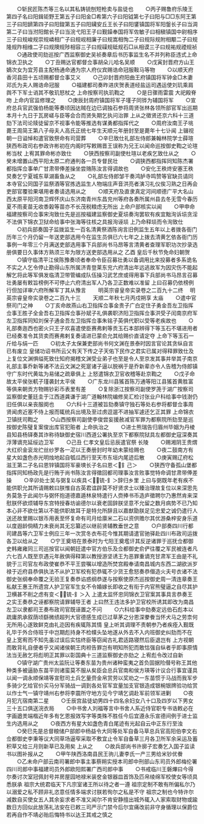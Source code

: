 <!-- { "loadSidebar": true } -->
　　○斩民匠陈杰等三名以其私铸铳刨短枪卖与盐徒也
　　○丙子赐鲁府乐陵王第四子名曰阳鍓钜野王第五子曰阳金□希第六子曰阳钺第七子曰阳与□□东阿王第三子曰阳鑇第四子曰阳鋑第五子曰阳鑶安丘王长子曰阳鐆镇国将军阳鎜长子曰当淍第二子曰当泭阳錧长子曰当浣弋阳王子曰觐鐰奉国将军佐敏子曰相稹镇国中尉相序三子曰规峻规崇规嶙相广子曰规岘相廉子曰规嵩相恂二子曰规际规附相颙二子曰规隆规阼相维二子曰规隩规陟相容三子曰规磲规砥规石□从相谟三子曰规祐规禋规祯
　　○通政使司劾巡按广西监察御史吴祯奏章后书历事监生名不并列称臣违式上命锦衣卫执之
　　○丁丑赐达官都督佥事胡朵儿哈名吴顺
　　○戊寅封晋府方山王嫡次女为宜芳县主配杨通命通为宗人府仪宾赐诰命冠服鞍马等物
　　○以顺天府香河县田十五顷赐都督佥事艾义
　　○己卯封晋府阳曲王府镇国将军钟金□木妻邓氏为夫人赐诰命冠服
　　○福建都司奏昨进庆贺表道经盐运司遇运使刘玑乘肩舆不下军士诮其不敬玑怒杖之  上命按察司执玑鞫之
　　○是日骤雨雷震  大祀殿脊吻  上命内官监修理之
　　○庚辰封周府镇国将军子墐子同铧为辅国将军
　　○宣府总兵官武强伯杨能等奏顷因达贼在边已调独石参将周贤张林各领所部官军出巡期本月十九日于瓦房嵯与臣等会合而贤失期乞执问治罪  上从之徵贤还京六科十三道劾下法司论赎徒留京不视事令能等推选有谋勇都指挥代之
　　○周府汝南王子垗薨王周简王第八子母夫人高氏正统七年生天顺元年册封至是薨年十七讣闻  上辍视朝一日谥悼和遣官致祭命有司营葬
　　○辛巳致仕礼部左侍郎兼翰林院学士薛瑄狭西布政司右参政许彬初在内阁时写敕赐晋王误称为兄王以闻命巡按御史鞫之论瑄彬当杖  上宥其罪命彬亦致仕
　　○狭西按察司副使杜瑄以老疾乞致仕从之
　　○癸未增置山西平阳太原二府通判各一员专督民壮
　　○调狭西都指挥同知陈杰署都指挥佥事单广甘肃带俸差操坐尝赂陈汝言得调故也
　　○安化王秩炵安塞王秩炅奏乞宁夏城东草湖畜鱼从之
　　○礼部左侍郎邹干奏鸿胪寺鸣赞等官缺员请同本寺官公同国子监祭酒等官拣选监生人物端庄声音洪亮者演习礼仪俟习熟之日再会吏部官覆验果堪用者奏请选用从之
　　○顺天府及直隶真定河间顺德广平大名山西太原平阳河南卫辉怀庆山东济南青州东昌兖州等府各奏所属州县去冬无雪今春历夏不雨麦苗无收黍榖等苗亦不长茂税粮虑无所出  上命户部核实以闻
　　○甲申命福建按察司佥事宋洵致仕先是巡按福建监察御史夏埙奏洵罢软有疾宜黜洵诉埙贪淫不法俱下锦衣卫狱命给事中张海等往核之具报洵诬埙  上乃命释埙而令洵致仕
　　○初兵部奏国子监拨监生一百名清黄祭酒陈询言旧例监生五年以上者拨各衙门历年三个月仍留一年送吏部选用今在监生员俱已六七年之上拨去清黄乞依各衙门历事例一年零三个月满送吏部选用事下兵部尚书马昂等言清黄者查理军职功次抄录选册俱要日久事体方熟须三年为限方送吏部选用从之  乙酉  皇后千秋节免命妇朝贺
　　○镇守临清平江侯陈豫奏顷者奉命令臣召募壮勇以备调用比来投募者多系诡名不实之人乞令停止勘得山东所属济青登莱东兖六府清出年远逃故军为因灾伤不能起解乞将此等军俱发临清卫带管编成队伍操习武艺庶或得用事下兵部尚书马昂言召募壮勇屡有敕旨榜例不可停止六府清出军人乃各卫正数难以准留  上曰召募仍依榜例行但加详审六府所解军丁其从豫言
　　明英宗睿皇帝实录卷之二百九十二终
　明英宗睿皇帝实录卷之二百九十三
　　天顺二年秋七月丙戍朔享  太庙
　　○遣中官祭司门之神
　　○丁亥命故燕山右卫指挥佥事金贵子广白定住子勇金吾左卫指挥佥事王胜子全金吾右卫指挥佥事孙斌子礼俱袭职济阳卫指挥佥事洪受子闰南京府军左卫指挥同知刘保子通金吾左卫指挥佥事朱铭子英俱代职以受等老疾故也
　　○礼部奏迤西也密火只王子欢喜遣使臣赛弗剌等贡玉石本部辨得下等玉石不堪进用者已经奏准令其货卖而赛弗剌复奏请进已蒙俞允其给赐价直请定夺  上命下等玉石一斤给与绢一匹
　　○初太子太保兼吏部尚书何文渊在景泰时因言官论其贪纵自言已有废立  皇储功诏书所云父有天下传之子天佑下民作之君实已属对得释罪致仕及  上复位文渊惧缢死致仕知府揭稽文渊受业弟子也至是令人至京发其事并举其子南京礼部主事乔新等诸不法云文渊之死寔诸子逼以脱祸于是乔新辈亦令人告稽为侍郎镇守广东时代黄竑为易储之疏章俱上  上怒遣锦衣卫官收稽等赴京鞫之
　　○戊子命故太平侯张軏子瑾袭封太平侯
　　○广东龙川县猺首陈万通等阳江县猺首黄胜富等俱来朝贡方物赐钞彩币表里有差
　　○复除浙江按察司副使罗箎于湖广按察司监察御史董廷圭于江西道龚谦于湖广道翰林院编修吴汇检讨张业户科给事中钱澍仍旧任俱以亲丧服阕也
　　○六科十三道被旨劾奏镇守独石等处右参将都督佥事周贤闻虏近塞不侍上报而辄统兵出境及至过虏逗遛不进抽军遽还乞正其罪  上命锦衣卫镇抚司鞫之
　　○山西按察司副使李俊尝妄援赦减官军罪为都察院所劾至是巡按御史陈璧复案俊出库官犯赃者  上命执治之
　　○进士熊瑞告归眉州毕姻为丹棱县知县杨铎奏其诈称待缺御史宿川西道公署执至京下都察院狱具左都御史寇深奏其浮薄谪充延绥边卫军
　　○己丑  仁孝文皇后忌辰遣官祭  长陵
　　○赐湘阴王贵煟大红织金衮龙纻丝纱罗各一疋以王奏册封时年幼未蒙给赐也
　　○夜二鼓南方有星大如盏色赤光明烛地起自瓠瓜西行至天市东垣内尾迹后散
　　○庚寅赐辽府松滋王第二子名曰恩锌镇国将军豪塽长子名曰恩＜釒己＞
　　○狭西守备孤山堡都指挥同知杨政先是行贿于尚书陈汝言得徵回都司理事汝言败事觉特命调甘肃带俸差操
　　○辛卯处士吴与弼复以疾具＜锍-釒＞辞归乡里  上曰与弼既年老有疾不能供职允其所请赐敕曰朕惟自古英君谊辟莫不好贤求士以臻治理故复位以来深思先务莫急于此闻尔与弼怀抱道德嘉遁林泉特遣行人赍捧书币造庐徵聘尔乃惠然肯来深慰朕怀欲烦辅导东宫特授春坊谕德尔以衰老固辞朕坚意不允留之数月病势不已乃知本心非不欲仕第以不能供职故耳于是特允所辞且以嘉猷勖朕足见忠爱之诚仍遣行人送还故里赐以银币用表至怀复命有司月给廪米二石以资供赡尔其优游桑梓安身乐道以度遐龄倘精力未衰尚其无忘纂述以继前贤辅教垂世之意
　　○户部奏四川行都司建昌等六卫军士例应三年一次赏冬衣布花今惟其期请遣官驰驿赴四川布政司运拨各卫以给从之
　　○宁王奠培在景泰时为弋阳王奠壏讦其反逆诸罪于巡抚佥都御史韩雍雍同三司巡按官以闻朝廷遣中官方伯乐及佥都御史俞俨往覆之军民被连者凡六七百人既至京遇元年赦俱得释第以教授游坚诱王为恶罪重谪充甘肃军王由是不礼貌于三司官左布政使崔恭不平王尝嘱以增造所焚宫殿奉请南昌城内东西二湖欲派岁禄于近府县恭俱执法不从护卫军校有犯恭辄不少货王愈怒奏恭僣造火夫号衣诸不法御史张纲奉命覆之无验王复奏恭谄惑纲恭遂与按察使原杰巡按御史周一清连章奏王私献王惠王所遗宫人护卫官军生女不令婚嫁长即收之有衔于内官熊璧逼之自尽其护卫横甚不削之虑有变＜锍-釒＞入  上遣太监怀忠同锦衣卫官案其事具言恭奏王之实王奏恭之诬都察院请罪辅导王者  上曰然王违法多护卫官校所诱其即改为南昌左卫以隶都司王奏布政司官既诬置之不问
　　○六科给事中劾奏定远伯石彪本以疏庸夙承叙荫顷繇微绩超列大官德感生成已过草茅之分恩深豢餋当怀犬马之劳柰何无所用心遂致鲜克由礼迩因有疾辄陈其情  皇上听其调理不责朝参乃者疾痊入觐既礼毕于外合侍班于中岂期彪持身不检幞头坠地遂从外去不入内班御史纠劾而不在  皇上宽宥而不知先虽过误后实怙终臣等窃闻古礼君适路寝然后臣退岂有  上方视朝而敢背礼自便者乎又闻诸侯朝王肉袒告罪岂有明知所犯而敢怙强自纵者乎即事原情法当无赦乞将彪明正其罪以彰国典十三道监察御史亦劾之  上宥彪令改过自新
　　○镇守湖广贵州太监阮让等奏东苗为贵州诸种蛮夷之首负固据险僣号称王其他种类多被逼胁东苗平则诸蛮莫不服从矣臣会总兵官南和侯方瑛等计议合行事宜谨具以闻一调永顺保靖等宣慰司土兵乞量赍金帛赏劳以奖劝之一东苗惯于马战而我军步多骑少乞给官价买马分军骑战一调到各处官军宜量加支官银造成银椀银牌验功给赏以作士气一镇守靖州右参将李震所守地方见今宁靖乞调赴军前领军进剿
　　○夜月犯亢宿南第二星
　　○壬辰宫盐徒幼男四十四名余妇女八十口及四岁以下男女三十五口俱送浣衣局
　　○中书舍人刘福等言中书舍人系近侍官职专书诰敕必在字画遒羙端楷近年多有乞恩报效写字等类殊不胜任今后宜遵永乐宣德间例于进士监生内选用从之
　　○夜西方有星大如盏色青白尾迹有光起自云中正东行至浊
　　○癸巳先是总督粮储户部郎中杨益令大同等处军自备马草总兵官高阳伯李文右佥都御史李秉等议大同草场逼窄采取不敷宜止令军自备草三月各卫所军余采运及蓄积草又给三月则新草已及用矣  上从之
　　○故兵部尚书许廓子宏奏乞入国子监读书以图补报从之
　　○甲午陕西洛南县民王驹儿妻李氏一产三男给米钞优餋
　　○乙未命户部云南司署郎中事主事蔡朔实授本司郎中刑部山东司员外郎梅伦署四川司郎中事福建司员外郎欧阳熙署广西司郎中事
　　○书戒临川王磐熚曰今得尔奏讨次室冠佩封号并房屋园地禄米装奁金银器皿首饰及匹帛绫绵军校使女等顷具悉朕承  祖宗大统君临天下凡宗室诸王所以待之者一遵  祖宗定制不敢有所偏私尔乃以溺爱之私不顾非礼恣意任情多端求讨朕若徇尔之私是不守  祖宗之制也今特许尔减数自买使女五人其余妄求者不准又闻尔不肯安静擅出城外辄入人家索取财物或踰数日方回似此放荡礼法安在已敕三司严示门禁今后尔宜痛改前非守身循理以保爵位若再自作不靖必贻后悔特书以达王其戒之慎之
